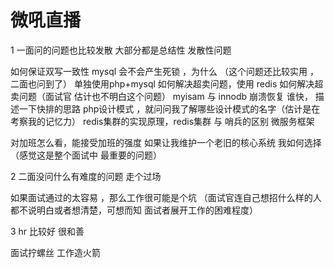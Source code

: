 # 微吼直播

1 一面问的问题也比较发散 大部分都是总结性 发散性问题 

如何保证双写一致性 
mysql 会不会产生死锁 ，为什么 （这个问题还比较实用  ，二面也问到了）
单独使用php+mysql 如何解决超卖问题，使用 redis 如何解决超卖问题（面试官 估计也不明白这个问题）
myisam 与 innodb 崩溃恢复 谁快，
描述一下快排的思路
php设计模式 ，就问问我了解哪些设计模式的名字（估计是在考察我的记忆力）
redis集群的实现原理，redis集群 与 哨兵的区别
微服务框架 
 
对加班怎么看，能接受加班的强度
如果让我维护一个老旧的核心系统 我如何选择 （感觉这是整个面试中 最重要的问题）

2 二面没问什么有难度的问题 走个过场

如果面试通过的太容易 ，那么工作很可能是个坑 （面试官连自己想招什么样的人都不说明白或者想清楚，可想而知 面试者展开工作的困难程度）

3 hr 比较好 很和善 

面试拧螺丝 工作造火箭 